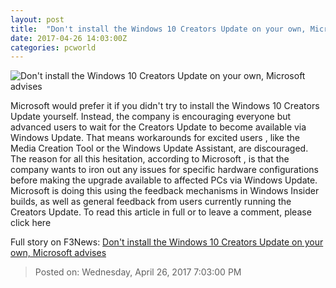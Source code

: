 ```yaml
---
layout: post
title:  "Don't install the Windows 10 Creators Update on your own, Microsoft advises"
date: 2017-04-26 14:03:00Z
categories: pcworld
---
```


![Don't install the Windows 10 Creators Update on your own, Microsoft advises](http://images.techhive.com/images/article/2017/04/windows-10-creators-update-prompt-100719815-large.3x2.jpg)

Microsoft would prefer it if you didn't try to install the Windows 10 Creators Update yourself. Instead, the company is encouraging everyone but advanced users to wait for the Creators Update to become available via Windows Update. That means workarounds for excited users , like the Media Creation Tool or the Windows Update Assistant, are discouraged. The reason for all this hesitation, according to Microsoft , is that the company wants to iron out any issues for specific hardware configurations before making the upgrade available to affected PCs via Windows Update. Microsoft is doing this using the feedback mechanisms in Windows Insider builds, as well as general feedback from users currently running the Creators Update. To read this article in full or to leave a comment, please click here


Full story on F3News: [Don't install the Windows 10 Creators Update on your own, Microsoft advises](http://www.f3nws.com/n/NdkfDJ)

> Posted on: Wednesday, April 26, 2017 7:03:00 PM
